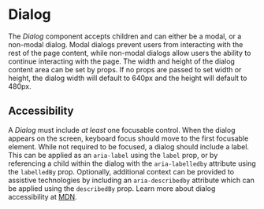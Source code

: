 # Dialog
The *Dialog* component accepts children and can either be a modal, or a non-modal dialog. Modal dialogs prevent users from interacting with the rest of the page content, while non-modal dialogs allow users the ability to continue interacting with the page. The width and height of the dialog content area can be set by props. If no props are passed to set width or height, the dialog width will default to 640px and the height will default to 480px.

## Accessibility
A *Dialog* must include *at least* one focusable control. When the dialog appears on the screen, keyboard focus should move to the first focusable element. While not required to be focused, a dialog should include a label. This can be applied as an `aria-label` using the `label` prop, or by referencing a child within the dialog with the `aria-labelledby` attribute using the `labelledBy` prop. Optionally, additional context can be provided to assistive technologies by including an `aria-describedby` attribute which can be applied using the `describedBy` prop. Learn more about dialog accessibility at [MDN](https://developer.mozilla.org/en-US/docs/Web/Accessibility/ARIA/ARIA_Techniques/Using_the_dialog_role).
